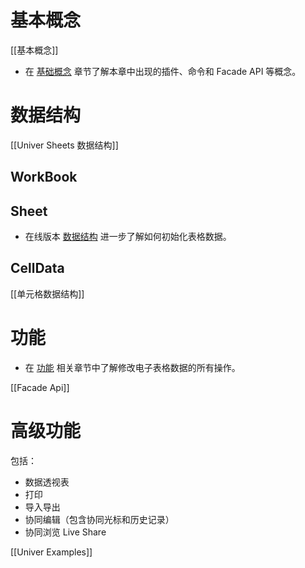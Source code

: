# 基本概念
[[基本概念]]

- 在 [基础概念](https://docs.univer.ai/introduction/concepts) 章节了解本章中出现的插件、命令和 Facade API 等概念。

# 数据结构

[[Univer Sheets 数据结构]] 
## WorkBook
## Sheet

- 在线版本 [数据结构](https://docs.univer.ai/guides/sheets/getting-started/workbook-data) 进一步了解如何初始化表格数据。

## CellData
[[单元格数据结构]]

# 功能
- 在 [功能](https://docs.univer.ai/guides/sheets/features/core) 相关章节中了解修改电子表格数据的所有操作。

[[Facade Api]]

# 高级功能

包括：

- 数据透视表
- 打印
- 导入导出
- 协同编辑（包含协同光标和历史记录）
- 协同浏览 Live Share


[[Univer Examples]]